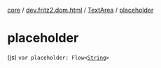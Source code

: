 [core](../../index.md) / [dev.fritz2.dom.html](../index.md) / [TextArea](index.md) / [placeholder](./placeholder.md)

# placeholder

(js) `var placeholder: Flow<`[`String`](https://kotlinlang.org/api/latest/jvm/stdlib/kotlin/-string/index.html)`>`